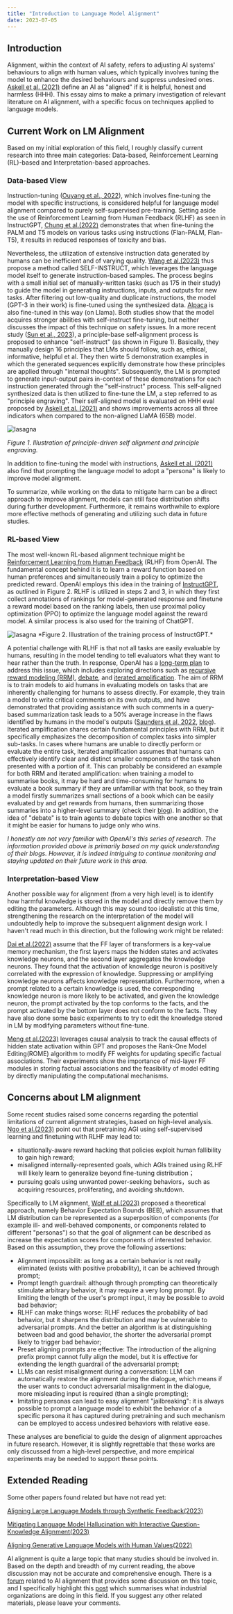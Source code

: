 ```yaml
---
title: "Introduction to Language Model Alignment"
date: 2023-07-05
---
```


## Introduction

Alignment, within the context of AI safety, refers to adjusting AI systems' behaviours to align with human values, which typically involves tuning the model to enhance the desired behaviours and suppress undesired ones. [Askell et al. (2021)](https://arxiv.org/pdf/2112.00861.pdf) define an AI as "aligned" if it is helpful, honest and harmless (HHH). This essay aims to make a primary investigation of relevant literature on AI alignment, with a specific focus on techniques applied to language models.

## Current Work on LM Alignment

Based on my initial exploration of this field, I roughly classify current research into three main categories: Data-based, Reinforcement Learning (RL)-based and Interpretation-based approaches.

### Data-based View

Instruction-tuning ([Ouyang et al., 2022](https://arxiv.org/pdf/2203.02155.pdf)), which involves fine-tuning the model with specific instructions, is considered helpful for language model alignment compared to purely self-supervised pre-training. Setting aside the use of Reinforcement Learning from Human Feedback (RLHF) as seen in InstructGPT, [Chung et al.(2022)](https://arxiv.org/pdf/2210.11416.pdf) demonstrates that when fine-tuning the PALM and T5 models on various tasks using instructions (Flan-PALM, Flan-T5), it results in reduced responses of toxicity and bias.

Nevertheless, the utilization of extensive instruction data generated by humans can be inefficient and of varying quality. [Wang et al.(2023)](https://arxiv.org/pdf/2212.10560.pdf)  thus propose a method called SELF-INSTRUCT, which leverages the language model itself to generate instruction-based samples. The process begins with a small initial set of manually-written tasks (such as 175 in their study) to guide the model in generating instructions, inputs, and outputs for new tasks. After filtering out low-quality and duplicate instructions, the model (GPT-3 in their work) is fine-tuned using the synthesized data. [Alpaca](https://crfm.stanford.edu/2023/03/13/alpaca.html) is also fine-tuned in this way (on Llama). Both studies show that the model acquires stronger abilities with self-instruct fine-tuning, but neither discusses the impact of this technique on safety issues. In a more recent study ([Sun et al., 2023](https://arxiv.org/pdf/2305.03047.pdf)), a principle-base self-alignment process is proposed to enhance "self-instruct" (as shown in Figure 1). Basically, they manually design 16 principles that LMs should follow, such as, ethical, informative, helpful et al. They then wirte 5 demonstration examples in which the generated sequences explicitly demonstrate how these principles are applied through "internal thoughts". Subsequently, the LM is prompted to generate input-output pairs in-context of these demonstrations for each instruction generated through the "self-instruct" process. This self-aligned synthesized data is then utilized to fine-tune the LM, a step referred to as "principle engraving". Their self-aligned model is evaluated on HHH eval proposed by [Askell et al. (2021)](https://arxiv.org/pdf/2112.00861.pdf) and shows improvements across all three indicators when compared to the non-aligned LlaMA (65B) model.

<!-- However, neither of these studies includes a formal evaluation of the impact of the self-instruct technique on safety issues. -->

<!-- ![Framework of Principle-Driven Self-Alignment of Language Models](./assets/Illustration_of_Principle-Driven_Self-Alignment_and_Principle_engraving.png) -->
<img src="https://github.com/ZhaoyueSun/homepage/blob/main/blogs/_posts/assets/Illustration_of_Principle-Driven_Self-Alignment_and_Principle_engraving.png" alt="lasagna">

*Figure 1. Illustration of principle-driven self alignment and principle engraving.*

In addition to fine-tuning the model with instructions, [Askell et al. (2021)](https://arxiv.org/pdf/2112.00861.pdf) also find that prompting the language model to adopt a "persona" is likely to improve model alignment. 

To summarize, while working on the data to mitigate harm can be a direct approach to improve alignment, models can still face distribution shifts during further development. Furthermore, it remains worthwhile to explore more effective methods of generating and utilizing such data in future studies.

### RL-based View

The most well-known RL-based alignment technique might be [Reinforcement Learning from Human Feedback](https://arxiv.org/pdf/1706.03741.pdf) (RLHF) from OpenAI. The fundamental concept behind it is to learn a reward function based on human preferences and simultaneously train a policy to optimize the predicted reward. OpenAI employs this idea in the training of [InstructGPT](https://arxiv.org/pdf/2203.02155.pdf), as outlined in Figure 2. RLHF is utilized in steps 2 and 3, in which they first collect annotations of rankings for model-generated response and finetune a reward model based on the ranking labels, then use proximal policy optimization (PPO) to optimize the language model against the reward model. A similar process is also used for the training of ChatGPT. 

<!-- ![Illustration of the training process of InstructGPT](./assets/InstructGPT.png) -->
<img src="https://github.com/ZhaoyueSun/homepage/blob/main/blogs/_posts/assets/InstructGPT.png" alt="lasagna">
*Figure 2. Illustration of the training process of InstructGPT.*


A potential challenge with RLHF is that not all tasks are easily evaluable by humans, resulting in the model tending to tell evaluators what they want to hear rather than the truth. In response, OpenAI has a [long-term plan](https://openai.com/blog/our-approach-to-alignment-research) to address this issue, which includes exploring directions such as [recursive reward modeling (RRM)](https://arxiv.org/pdf/1811.07871.pdf), [debate](https://arxiv.org/pdf/1805.00899.pdf), and [iterated amplification](https://arxiv.org/abs/1810.08575). The aim of RRM is to train models to aid humans in evaluating models on tasks that are inherently challenging for humans to assess directly. For example, they train a model to write critical comments on its own outputs, and have demonstrated that providing assistance with such comments in a query-based summarization task leads to a 50% average increase in the flaws identified by humans in the model's outputs ([Saunders et al, 2022](https://arxiv.org/pdf/2206.05802.pdf), [blog](https://openai.com/research/critiques)). Iterated amplification shares certain fundamental principles with RRM, but it specifically emphasizes the decomposition of complex tasks into simpler sub-tasks. In cases where humans are unable to directly perform or evaluate the entire task, iterated amplification assumes that humans can effectively identify clear and distinct smaller components of the task when presented with a portion of it. This can probably be considered an example for both RRM and iterated amplification: when training a model to summarise books, it may be hard and time-consuming for humans to evaluate a book summary if they are unfamiliar with that book, so they train a model firstly summarizes small sections of a book which can be easily evaluated by and get rewards from humans, then summarizing those summaries into a higher-level summary (check their [blog](https://openai.com/research/summarizing-books)). In addition, the idea of "debate" is to train agents to debate topics with one another so that it might be easier for humans to judge only who wins.

*I honestly am not very familiar with OpenAI's this series of research. The information provided above is primarily based on my quick understanding of their blogs. However, it is indeed intriguing to continue monitoring and staying updated on their future work in this area.*


<!-- [Aligning Generative Language Models with Human Values](https://aclanthology.org/2022.findings-naacl.18.pdf) -->

### Interpretation-based View

Another possible way for alignment (from a very high level) is to identify how harmful knowledge is stored in the model and directly remove them by editing the parameters. Although this may sound too idealistic at this time, strengthening the research on the interpretation of the model will undoubtedly help to improve the subsequent alignment design work. I haven't read much in this direction, but the following work might be related:

[Dai et al.(2022)](https://arxiv.org/pdf/2104.08696.pdf) assume that the FF layer of transformers is a key-value memory mechanism, the first layers maps the hidden states and activates knowledge neurons, and the second layer aggregates the knowledge neurons. They found that the activation of knowledge neuron is positively correlated with the expression of knowledge. Suppressing or amplifying knowledge neurons affects knowledge representation. Furthermore, when a prompt related to a certain knowledge is used, the corresponding knowledge neuron is more likely to be activated, and given the knowledge neuron, the prompt activated by the top conforms to the facts, and the prompt activated by the bottom layer does not conform to the facts. They have also done some basic experiments to try to edit the knowledge stored in LM by modifying parameters without fine-tune.

[Meng et al.(2023)](https://arxiv.org/pdf/2202.05262.pdf) leverages causal analysis to track the causal effects of hidden state activation within GPT and proposes the Rank-One Model Editing(ROME) algorithm to modify FF weights for updating specific factual associations. Their experiments show the importance of mid-layer FF modules in storing factual associations and the feasibility of model editing by directly manipulating the computational mechanisms.


## Concerns about LM alignment

Some recent studies raised some concerns regarding the potential limitations of current alignment strategies, based on high-level analysis. [Ngo et al.(2023)](https://arxiv.org/pdf/2209.00626.pdf) point out that pretraining AGI using self-supervised learning and finetuning with RLHF may lead to:
* situationally-aware reward hacking that policies exploit human fallibility to gain high reward;
* misaligned internally-represented goals, which AGIs trained using RLHF will likely learn to generalize beyond fine-tuning distribution；
* pursuing goals using unwanted power-seeking behaviors，such as acquiring resources, proliferating, and avoiding shutdown.

Specifically to LM alignment, [Wolf et al.(2023)](https://arxiv.org/pdf/2304.11082.pdf) proposed a theoretical approach, namely Behavior Expectation Bounds (BEB), which assumes that LM distribution can be represented as a superposition of components (for example ill- and well-behaved components, or components related to different "personas") so that the goal of alignment can be described as increase the expectation scores for components of interested behavior. Based on this assumption, they prove the following assertions:
* Alignment impossibilit: as long as a certain behavior is not really eliminated (exists with positive probability), it can be achieved through prompt;
* Prompt length guardrail: although through prompting can theoretically stimulate arbitrary behavior, it may require a very long prompt. By limiting the length of the user's prompt input, it may be possible to avoid bad behavior;
* RLHF can make things worse: RLHF reduces the probability of bad behavior, but it sharpens the distribution and may be vulnerable to adversarial prompts. And the better an algorithm is at distinguishing between bad and good behavior, the shorter the adversarial prompt likely to trigger bad behavior;
* Preset aligning prompts are effective: The introduction of the aligning prefix prompt cannot fully align the model, but it is effective for extending the length guardrail of the adversarial prompt;
* LLMs can resist misalignment during a conversation: LLM can automatically restore the alignment during the dialogue, which means if the user wants to conduct adversarial misalignment in the dialogue, more misleading input is required (than a single prompting);
* Imitating personas can lead to easy alignment "jailbreaking":  it is always possible to prompt a language model to exhibit the behavior of a specific persona it has captured during pretraining and such mechanism can be employed to access undesired behaviors with relative ease.

These analyses are beneficial to guide the design of alignment approaches in future research. However, it is slightly regrettable that these works are only discussed from a high-level perspective, and more empirical experiments may be needed to support these points. 


## Extended Reading
Some other papers found related but have not read yet:

[Aligning Large Language Models through Synthetic Feedback(2023)](https://arxiv.org/pdf/2305.13735.pdf)

[Mitigating Language Model Hallucination with Interactive Question-Knowledge Alignment(2023)](https://arxiv.org/pdf/2305.13669.pdf)

[Aligning Generative Language Models with Human Values(2022)](https://aclanthology.org/2022.findings-naacl.18.pdf)



AI alignment is quite a large topic that many studies should be involved in. Based on the depth and breadth of my current reading, the above discussion may not be accurate and comprehensive enough. There is a [forum](https://www.alignmentforum.org/) related to AI alignment that provides some discussion on this topic, and I specifically highlight this [post](https://www.alignmentforum.org/posts/QBAjndPuFbhEXKcCr/my-understanding-of-what-everyone-in-technical-alignment-is) which summarises what industrial organizations are doing in this field. If you suggest any other related materials, please leave your comments.




